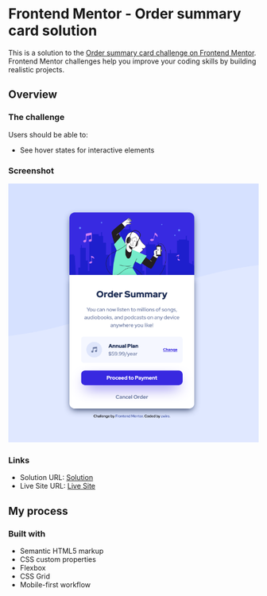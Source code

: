 # Frontend Mentor - Order summary card solution

This is a solution to the [Order summary card challenge on Frontend Mentor](https://www.frontendmentor.io/challenges/order-summary-component-QlPmajDUj). Frontend Mentor challenges help you improve your coding skills by building realistic projects. 

## Overview

### The challenge

Users should be able to:

- See hover states for interactive elements

### Screenshot

![](images/screenshot.png)

### Links

- Solution URL: [Solution](https://www.frontendmentor.io/solutions/order-summary-component-challenge-flexbox-and-grid-RW8NCb9KmR)
- Live Site URL: [Live Site](https://zwiro.github.io/order-summary-component-challenge/)

## My process

### Built with

- Semantic HTML5 markup
- CSS custom properties
- Flexbox
- CSS Grid
- Mobile-first workflow
